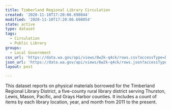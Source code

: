 ```yaml
---
title: Timberland Regional Library Circulation
created: '2020-11-10T17:20:06.698044'
modified: '2020-11-10T17:20:06.698054'
state: active
type: dataset
tags:
  - Circulation
  - Public Library
groups:
  - Local Government
csv_url: 'https://data.wa.gov/api/views/8w2k-q4ck/rows.csv?accessType=DOWNLOAD'
json_url: 'https://data.wa.gov/api/views/8w2k-q4ck/rows.json?accessType=DOWNLOAD'
layout: post

---
```

This dataset reports on physical materials borrowed for the Timberland Regional Library District, a five-county rural library district serving Thurston, Lewis, Mason, Pacific, and Grays Harbor counties. It includes a count of items by each library location, year, and month from 2011 to the present.
